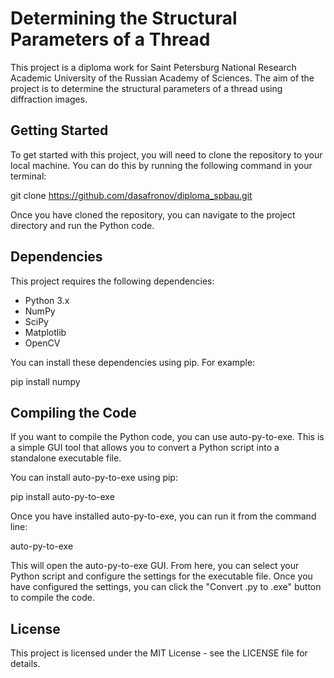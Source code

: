 # Determining the Structural Parameters of a Thread

This project is a diploma work for Saint Petersburg National Research Academic University of the Russian Academy of Sciences. The aim of the project is to determine the structural parameters of a thread using diffraction images.

## Getting Started

To get started with this project, you will need to clone the repository to your local machine. You can do this by running the following command in your terminal:

git clone https://github.com/dasafronov/diploma_spbau.git


Once you have cloned the repository, you can navigate to the project directory and run the Python code.

## Dependencies

This project requires the following dependencies:

- Python 3.x
- NumPy
- SciPy
- Matplotlib
- OpenCV

You can install these dependencies using pip. For example:

pip install numpy


## Compiling the Code

If you want to compile the Python code, you can use auto-py-to-exe. This is a simple GUI tool that allows you to convert a Python script into a standalone executable file.

You can install auto-py-to-exe using pip:

pip install auto-py-to-exe


Once you have installed auto-py-to-exe, you can run it from the command line:

auto-py-to-exe


This will open the auto-py-to-exe GUI. From here, you can select your Python script and configure the settings for the executable file. Once you have configured the settings, you can click the "Convert .py to .exe" button to compile the code.

## License

This project is licensed under the MIT License - see the LICENSE file for details.
